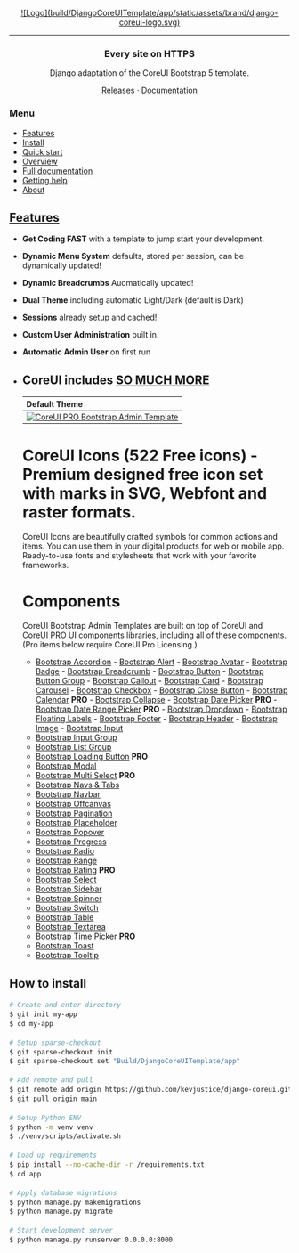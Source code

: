 <p align="center">
	<a href="https://github.com/kevjustice/django-coreui">
		![Logo](build/DjangoCoreUITemplate/app/static/assets/brand/django-coreui-logo.svg)
	</a>
</p>


<hr>
<h3 align="center">Every site on HTTPS</h3>
<p align="center">Django adaptation of the CoreUI Bootstrap 5 template.</p>
<p align="center">
	<a href="https://github.com/kevjustice/django-coreui/releases">Releases</a> ·
	<a href="https://github.com/kevjustice/django-coreui">Documentation</a>
</p>

### Menu

- [Features](#features)
- [Install](#install)
- [Quick start](#quick-start)
- [Overview](#overview)
- [Full documentation](#full-documentation)
- [Getting help](#getting-help)
- [About](#about)

## [Features](https://caddyserver.com/features)

- **Get Coding FAST** with a template to jump start your development.
- **Dynamic Menu System** defaults, stored per session, can be dynamically updated!
- **Dynamic Breadcrumbs** Auomatically updated!
- **Dual Theme** including automatic Light/Dark (default is Dark)
- **Sessions** already setup and cached!
- **Custom User Administration** built in.
- **Automatic Admin User** on first run
- **CoreUI** includes [SO MUCH MORE](https://github.com/coreui/coreui-free-bootstrap-admin-template)
    - 

    | Default Theme | 
    | --- | 
    | [![CoreUI PRO Bootstrap Admin Template](https://coreui.io/images/templates/coreui_pro_default_light_dark.webp)](https://coreui.io/product/bootstrap-dashboard-template/?theme=default)

    # CoreUI Icons (522 Free icons) - Premium designed free icon set with marks in SVG, Webfont and raster formats.

    CoreUI Icons are beautifully crafted symbols for common actions and items. You can use them in your digital products for web or mobile app. Ready-to-use fonts and stylesheets that work with your favorite frameworks.

    # Components

    CoreUI Bootstrap Admin Templates are built on top of CoreUI and CoreUI PRO UI components libraries, including all of these components. (Pro items below require CoreUI Pro Licensing.)

    - [Bootstrap Accordion](https://coreui.io/bootstrap/docs/components/accordion/)     - [Bootstrap Alert](https://coreui.io/bootstrap/docs/components/alert/)     - [Bootstrap Avatar](https://coreui.io/bootstrap/docs/components/avatar/)   - [Bootstrap Badge](https://coreui.io/bootstrap/docs/components/badge/)     - [Bootstrap Breadcrumb](https://coreui.io/bootstrap/docs/components/breadcrumb/)     - [Bootstrap Button](https://coreui.io/bootstrap/docs/components/button/)     - [Bootstrap Button Group](https://coreui.io/bootstrap/docs/components/button-group/)     - [Bootstrap Callout](https://coreui.io/bootstrap/docs/components/callout/)     - [Bootstrap Card](https://coreui.io/bootstrap/docs/components/card/)     - [Bootstrap Carousel](https://coreui.io/bootstrap/docs/components/carousel/)     - [Bootstrap Checkbox](https://coreui.io/bootstrap/docs/forms/checkbox/)     - [Bootstrap Close Button](https://coreui.io/bootstrap/docs/components/close-button/)     - [Bootstrap Calendar](https://coreui.io/bootstrap/docs/components/calendar/) **PRO**     - [Bootstrap Collapse](https://coreui.io/bootstrap/docs/components/collapse/)     - [Bootstrap Date Picker](https://coreui.io/bootstrap/docs/forms/date-picker/) **PRO**     - [Bootstrap Date Range Picker](https://coreui.io/bootstrap/docs/forms/date-range-picker/) **PRO**     - [Bootstrap Dropdown](https://coreui.io/bootstrap/docs/components/dropdown/)     - [Bootstrap Floating Labels](https://coreui.io/bootstrap/docs/forms/floating-labels/)     - [Bootstrap Footer](https://coreui.io/bootstrap/docs/components/footer/)     - [Bootstrap Header](https://coreui.io/bootstrap/docs/components/header/)     - [Bootstrap Image](https://coreui.io/bootstrap/docs/components/image/)     - [Bootstrap Input](https://coreui.io/bootstrap/docs/forms/input/)
    - [Bootstrap Input Group](https://coreui.io/bootstrap/docs/forms/input-group/)
    - [Bootstrap List Group](https://coreui.io/bootstrap/docs/components/list-group/)
    - [Bootstrap Loading Button](https://coreui.io/bootstrap/docs/components/loading-button/) **PRO**
    - [Bootstrap Modal](https://coreui.io/bootstrap/docs/components/modal/)
    - [Bootstrap Multi Select](https://coreui.io/bootstrap/docs/forms/multi-select/) **PRO**
    - [Bootstrap Navs & Tabs](https://coreui.io/bootstrap/docs/components/navs-tabs/)
    - [Bootstrap Navbar](https://coreui.io/bootstrap/docs/components/navbar/)
    - [Bootstrap Offcanvas](https://coreui.io/bootstrap/docs/components/offcanvas/)
    - [Bootstrap Pagination](https://coreui.io/bootstrap/docs/components/pagination/)
    - [Bootstrap Placeholder](https://coreui.io/bootstrap/docs/components/placeholder/)
    - [Bootstrap Popover](https://coreui.io/bootstrap/docs/components/popover/)
    - [Bootstrap Progress](https://coreui.io/bootstrap/docs/components/progress/)
    - [Bootstrap Radio](https://coreui.io/bootstrap/docs/forms/radio/)
    - [Bootstrap Range](https://coreui.io/bootstrap/docs/forms/range/)
    - [Bootstrap Rating](https://coreui.io/bootstrap/docs/forms/rating/) **PRO**
    - [Bootstrap Select](https://coreui.io/bootstrap/docs/forms/select/)
    - [Bootstrap Sidebar](https://coreui.io/bootstrap/docs/components/sidebar/)
    - [Bootstrap Spinner](https://coreui.io/bootstrap/docs/components/spinner/)
    - [Bootstrap Switch](https://coreui.io/bootstrap/docs/forms/switch/)
    - [Bootstrap Table](https://coreui.io/bootstrap/docs/components/table/)
    - [Bootstrap Textarea](https://coreui.io/bootstrap/docs/forms/textarea/)
    - [Bootstrap Time Picker](https://coreui.io/bootstrap/docs/forms/time-picker/) **PRO**
    - [Bootstrap Toast](https://coreui.io/bootstrap/docs/components/toast/)
    - [Bootstrap Tooltip](https://coreui.io/bootstrap/docs/components/tooltip/)


## How to install

```bash
# Create and enter directory
$ git init my-app
$ cd my-app

# Setup sparse-checkout
$ git sparse-checkout init
$ git sparse-checkout set "Build/DjangoCoreUITemplate/app"

# Add remote and pull
$ git remote add origin https://github.com/kevjustice/django-coreui.git
$ git pull origin main

# Setup Python ENV
$ python -m venv venv
$ ./venv/scripts/activate.sh

# Load up requirements
$ pip install --no-cache-dir -r /requirements.txt 
$ cd app

# Apply database migrations
$ python manage.py makemigrations
$ python manage.py migrate

# Start development server
$ python manage.py runserver 0.0.0.0:8000
```